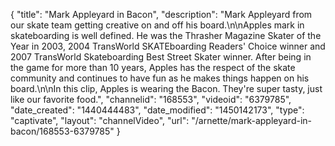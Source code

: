 {
    "title": "Mark Appleyard in Bacon",
    "description": "Mark Appleyard from our skate team getting creative on and off his board.\n\nApples mark in skateboarding is well defined. He was the Thrasher Magazine Skater of the Year in 2003, 2004 TransWorld SKATEboarding Readers' Choice winner and 2007 TransWorld Skateboarding Best Street Skater winner. After being in the game for more than 10 years, Apples has the respect of the skate community and continues to have fun as he makes things happen on his board.\n\nIn this clip, Apples is wearing the Bacon. They're super tasty, just like our favorite food.",
    "channelid": "168553",
    "videoid": "6379785",
    "date_created": "1440444483",
    "date_modified": "1450142173",
    "type": "captivate",
    "layout": "channelVideo",
    "url": "\/arnette\/mark-appleyard-in-bacon\/168553-6379785"
}